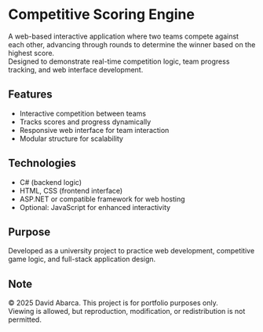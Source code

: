 # Competitive Scoring Engine

A web-based interactive application where two teams compete against each other, advancing through rounds to determine the winner based on the highest score.  
Designed to demonstrate real-time competition logic, team progress tracking, and web interface development.

## Features
- Interactive competition between teams
- Tracks scores and progress dynamically
- Responsive web interface for team interaction
- Modular structure for scalability

## Technologies
- C# (backend logic)
- HTML, CSS (frontend interface)
- ASP.NET or compatible framework for web hosting
- Optional: JavaScript for enhanced interactivity

## Purpose
Developed as a university project to practice web development, competitive game logic, and full-stack application design.

## Note
© 2025 David Abarca. This project is for portfolio purposes only.  
Viewing is allowed, but reproduction, modification, or redistribution is not permitted.
